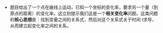 - 题目给出了一个点在曲线上运动，已知一个坐标的变化率，要求另一个量（到原点的距离）的变化率。这立刻提示我们这是一个**相关变化率**问题。这类问题的**核心思想**是：找到变量之间的关系式，然后对这个关系式关于时间 $t$求导，从而建立起变化率之间的关系。